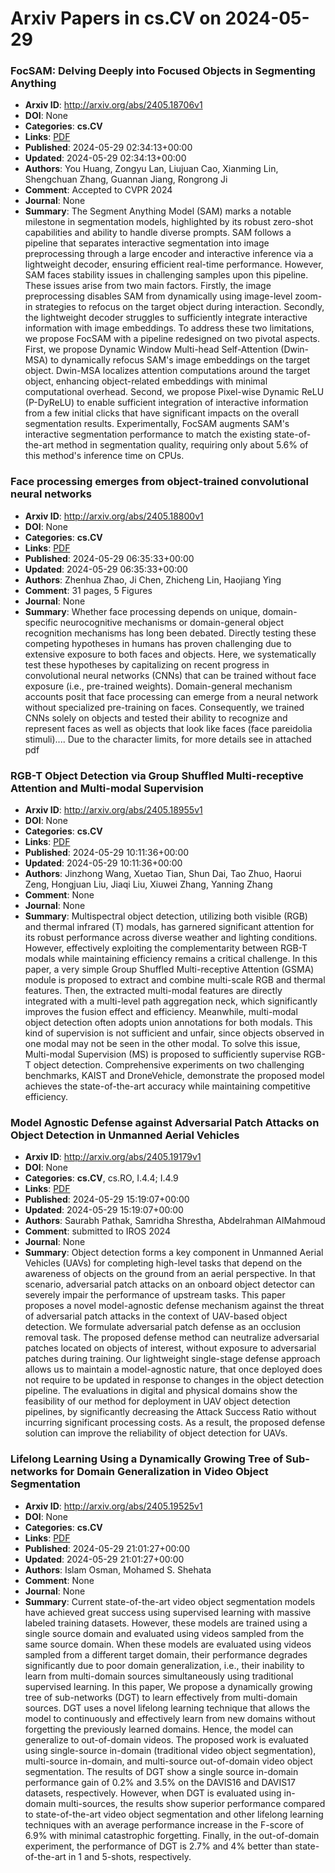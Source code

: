# Arxiv Papers in cs.CV on 2024-05-29
### FocSAM: Delving Deeply into Focused Objects in Segmenting Anything
- **Arxiv ID**: http://arxiv.org/abs/2405.18706v1
- **DOI**: None
- **Categories**: **cs.CV**
- **Links**: [PDF](http://arxiv.org/pdf/2405.18706v1)
- **Published**: 2024-05-29 02:34:13+00:00
- **Updated**: 2024-05-29 02:34:13+00:00
- **Authors**: You Huang, Zongyu Lan, Liujuan Cao, Xianming Lin, Shengchuan Zhang, Guannan Jiang, Rongrong Ji
- **Comment**: Accepted to CVPR 2024
- **Journal**: None
- **Summary**: The Segment Anything Model (SAM) marks a notable milestone in segmentation models, highlighted by its robust zero-shot capabilities and ability to handle diverse prompts. SAM follows a pipeline that separates interactive segmentation into image preprocessing through a large encoder and interactive inference via a lightweight decoder, ensuring efficient real-time performance. However, SAM faces stability issues in challenging samples upon this pipeline. These issues arise from two main factors. Firstly, the image preprocessing disables SAM from dynamically using image-level zoom-in strategies to refocus on the target object during interaction. Secondly, the lightweight decoder struggles to sufficiently integrate interactive information with image embeddings. To address these two limitations, we propose FocSAM with a pipeline redesigned on two pivotal aspects. First, we propose Dynamic Window Multi-head Self-Attention (Dwin-MSA) to dynamically refocus SAM's image embeddings on the target object. Dwin-MSA localizes attention computations around the target object, enhancing object-related embeddings with minimal computational overhead. Second, we propose Pixel-wise Dynamic ReLU (P-DyReLU) to enable sufficient integration of interactive information from a few initial clicks that have significant impacts on the overall segmentation results. Experimentally, FocSAM augments SAM's interactive segmentation performance to match the existing state-of-the-art method in segmentation quality, requiring only about 5.6% of this method's inference time on CPUs.



### Face processing emerges from object-trained convolutional neural networks
- **Arxiv ID**: http://arxiv.org/abs/2405.18800v1
- **DOI**: None
- **Categories**: **cs.CV**
- **Links**: [PDF](http://arxiv.org/pdf/2405.18800v1)
- **Published**: 2024-05-29 06:35:33+00:00
- **Updated**: 2024-05-29 06:35:33+00:00
- **Authors**: Zhenhua Zhao, Ji Chen, Zhicheng Lin, Haojiang Ying
- **Comment**: 31 pages, 5 Figures
- **Journal**: None
- **Summary**: Whether face processing depends on unique, domain-specific neurocognitive mechanisms or domain-general object recognition mechanisms has long been debated. Directly testing these competing hypotheses in humans has proven challenging due to extensive exposure to both faces and objects. Here, we systematically test these hypotheses by capitalizing on recent progress in convolutional neural networks (CNNs) that can be trained without face exposure (i.e., pre-trained weights). Domain-general mechanism accounts posit that face processing can emerge from a neural network without specialized pre-training on faces. Consequently, we trained CNNs solely on objects and tested their ability to recognize and represent faces as well as objects that look like faces (face pareidolia stimuli).... Due to the character limits, for more details see in attached pdf



### RGB-T Object Detection via Group Shuffled Multi-receptive Attention and Multi-modal Supervision
- **Arxiv ID**: http://arxiv.org/abs/2405.18955v1
- **DOI**: None
- **Categories**: **cs.CV**
- **Links**: [PDF](http://arxiv.org/pdf/2405.18955v1)
- **Published**: 2024-05-29 10:11:36+00:00
- **Updated**: 2024-05-29 10:11:36+00:00
- **Authors**: Jinzhong Wang, Xuetao Tian, Shun Dai, Tao Zhuo, Haorui Zeng, Hongjuan Liu, Jiaqi Liu, Xiuwei Zhang, Yanning Zhang
- **Comment**: None
- **Journal**: None
- **Summary**: Multispectral object detection, utilizing both visible (RGB) and thermal infrared (T) modals, has garnered significant attention for its robust performance across diverse weather and lighting conditions. However, effectively exploiting the complementarity between RGB-T modals while maintaining efficiency remains a critical challenge. In this paper, a very simple Group Shuffled Multi-receptive Attention (GSMA) module is proposed to extract and combine multi-scale RGB and thermal features. Then, the extracted multi-modal features are directly integrated with a multi-level path aggregation neck, which significantly improves the fusion effect and efficiency. Meanwhile, multi-modal object detection often adopts union annotations for both modals. This kind of supervision is not sufficient and unfair, since objects observed in one modal may not be seen in the other modal. To solve this issue, Multi-modal Supervision (MS) is proposed to sufficiently supervise RGB-T object detection. Comprehensive experiments on two challenging benchmarks, KAIST and DroneVehicle, demonstrate the proposed model achieves the state-of-the-art accuracy while maintaining competitive efficiency.



### Model Agnostic Defense against Adversarial Patch Attacks on Object Detection in Unmanned Aerial Vehicles
- **Arxiv ID**: http://arxiv.org/abs/2405.19179v1
- **DOI**: None
- **Categories**: **cs.CV**, cs.RO, I.4.4; I.4.9
- **Links**: [PDF](http://arxiv.org/pdf/2405.19179v1)
- **Published**: 2024-05-29 15:19:07+00:00
- **Updated**: 2024-05-29 15:19:07+00:00
- **Authors**: Saurabh Pathak, Samridha Shrestha, Abdelrahman AlMahmoud
- **Comment**: submitted to IROS 2024
- **Journal**: None
- **Summary**: Object detection forms a key component in Unmanned Aerial Vehicles (UAVs) for completing high-level tasks that depend on the awareness of objects on the ground from an aerial perspective. In that scenario, adversarial patch attacks on an onboard object detector can severely impair the performance of upstream tasks. This paper proposes a novel model-agnostic defense mechanism against the threat of adversarial patch attacks in the context of UAV-based object detection. We formulate adversarial patch defense as an occlusion removal task. The proposed defense method can neutralize adversarial patches located on objects of interest, without exposure to adversarial patches during training. Our lightweight single-stage defense approach allows us to maintain a model-agnostic nature, that once deployed does not require to be updated in response to changes in the object detection pipeline. The evaluations in digital and physical domains show the feasibility of our method for deployment in UAV object detection pipelines, by significantly decreasing the Attack Success Ratio without incurring significant processing costs. As a result, the proposed defense solution can improve the reliability of object detection for UAVs.



### Lifelong Learning Using a Dynamically Growing Tree of Sub-networks for Domain Generalization in Video Object Segmentation
- **Arxiv ID**: http://arxiv.org/abs/2405.19525v1
- **DOI**: None
- **Categories**: **cs.CV**
- **Links**: [PDF](http://arxiv.org/pdf/2405.19525v1)
- **Published**: 2024-05-29 21:01:27+00:00
- **Updated**: 2024-05-29 21:01:27+00:00
- **Authors**: Islam Osman, Mohamed S. Shehata
- **Comment**: None
- **Journal**: None
- **Summary**: Current state-of-the-art video object segmentation models have achieved great success using supervised learning with massive labeled training datasets. However, these models are trained using a single source domain and evaluated using videos sampled from the same source domain. When these models are evaluated using videos sampled from a different target domain, their performance degrades significantly due to poor domain generalization, i.e., their inability to learn from multi-domain sources simultaneously using traditional supervised learning. In this paper, We propose a dynamically growing tree of sub-networks (DGT) to learn effectively from multi-domain sources. DGT uses a novel lifelong learning technique that allows the model to continuously and effectively learn from new domains without forgetting the previously learned domains. Hence, the model can generalize to out-of-domain videos. The proposed work is evaluated using single-source in-domain (traditional video object segmentation), multi-source in-domain, and multi-source out-of-domain video object segmentation. The results of DGT show a single source in-domain performance gain of 0.2% and 3.5% on the DAVIS16 and DAVIS17 datasets, respectively. However, when DGT is evaluated using in-domain multi-sources, the results show superior performance compared to state-of-the-art video object segmentation and other lifelong learning techniques with an average performance increase in the F-score of 6.9% with minimal catastrophic forgetting. Finally, in the out-of-domain experiment, the performance of DGT is 2.7% and 4% better than state-of-the-art in 1 and 5-shots, respectively.



